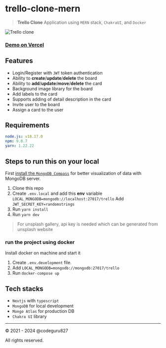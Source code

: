 # trello-clone-mern

> **Trello Clone** Application using `MERN` stack, `ChakraUI`, and `Docker`

![Trello clone](screenshot.gif)

### [Demo on Vercel](https://trello-clone-one.vercel.app/)

## Features

- Login/Register with `JWT` token authentication
- Ability to **create**/**update**/**delete** the board
- Ability to **add**/**update**/**move**/**delete** the card
- Background image library for the board
- Add labels to the card
- Supports adding of detail description in the card
- Invite user to the board
- Assign a card to the user

## Requirements

```yaml
node.js: v18.17.0
npm: 9.6.7
yarn: 1.22.22
```

## Steps to run this on your local

First [install the `MongoDB Compass`](https://www.mongodb.com/try/download/compass) for better visualization of data with MongoDB server.

1. Clone this repo
2. Create `.env.local` and add this **env** variable `LOCAL_MONGODB=mongodb://localhost:27017/trello`
   Add `JWT_SECRET_KEY=randomstrings`
3. Run `yarn install`
4. Run `yarn dev`

> For unsplash gallery, api key is needed which can be generated from unsplash website

### run the project using docker

Install docker on machine and start it

1. Create `.env.development` file.
2. Add `LOCAL_MONGODB=mongodb://mongodb:27017/trello`
3. Run `docker-compose up`

## Tech stacks

- `Nextjs` with `typescript`
- `MongoDB` for local development
- `Mongo Atlas` for production DB
- `Chakra UI` library

---

&copy; 2021 - 2024 @codeguru827

All rights reserved.
